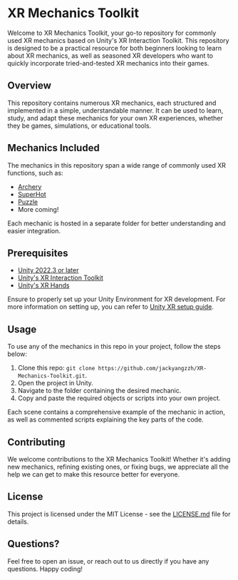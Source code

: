 # XR Mechanics Toolkit

Welcome to XR Mechanics Toolkit, your go-to repository for commonly used XR mechanics based on Unity's XR Interaction Toolkit. This repository is designed to be a practical resource for both beginners looking to learn about XR mechanics, as well as seasoned XR developers who want to quickly incorporate tried-and-tested XR mechanics into their games. 

## Overview

This repository contains numerous XR mechanics, each structured and implemented in a simple, understandable manner. It can be used to learn, study, and adapt these mechanics for your own XR experiences, whether they be games, simulations, or educational tools.

## Mechanics Included

The mechanics in this repository span a wide range of commonly used XR functions, such as:

- [Archery](https://github.com/jackyangzzh/XR-Mechanics-Toolkit/tree/main/Assets/Archery)
- [SuperHot](https://github.com/jackyangzzh/XR-Mechanics-Toolkit/tree/main/Assets/Superhot)
- [Puzzle](https://github.com/jackyangzzh/XR-Mechanics-Toolkit/tree/main/Assets/Puzzle)
- More coming!

Each mechanic is hosted in a separate folder for better understanding and easier integration.

## Prerequisites

- [Unity 2022.3 or later](https://unity.com/)
- [Unity's XR Interaction Toolkit](https://docs.unity3d.com/Packages/com.unity.xr.interaction.toolkit@2.4/manual/index.html)
- [Unity's XR Hands](https://docs.unity3d.com/Packages/com.unity.xr.hands@1.1/manual/index.html)

Ensure to properly set up your Unity Environment for XR development. For more information on setting up, you can refer to [Unity XR setup guide](https://docs.unity3d.com/Manual/configuring-project-for-xr.html).

## Usage

To use any of the mechanics in this repo in your project, follow the steps below:

1. Clone this repo: `git clone https://github.com/jackyangzzh/XR-Mechanics-Toolkit.git`.
2. Open the project in Unity.
3. Navigate to the folder containing the desired mechanic.
4. Copy and paste the required objects or scripts into your own project.

Each scene contains a comprehensive example of the mechanic in action, as well as commented scripts explaining the key parts of the code.

## Contributing

We welcome contributions to the XR Mechanics Toolkit! Whether it's adding new mechanics, refining existing ones, or fixing bugs, we appreciate all the help we can get to make this resource better for everyone.

## License

This project is licensed under the MIT License - see the [LICENSE.md](https://github.com/yourusername/XR-Mechanics-Toolkit/blob/main/LICENSE.md) file for details.

## Questions?

Feel free to open an issue, or reach out to us directly if you have any questions. Happy coding!
